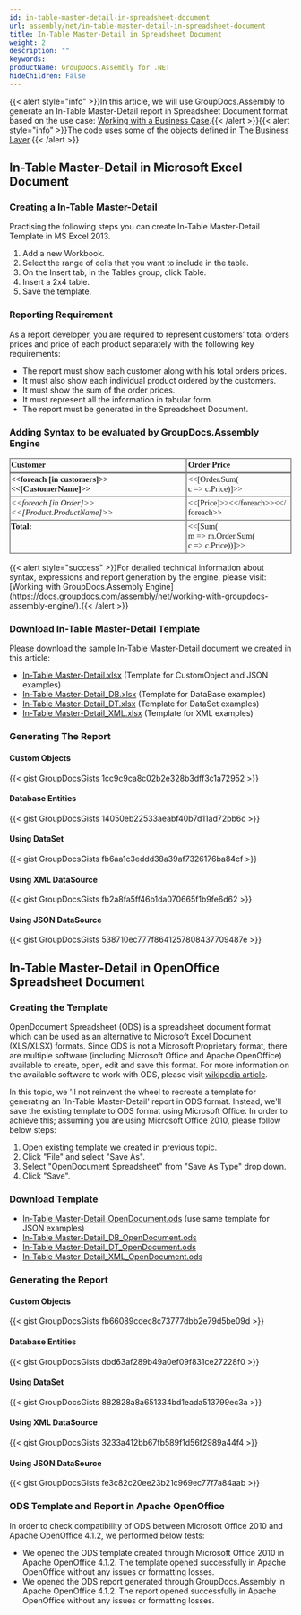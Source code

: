 ```yaml
---
id: in-table-master-detail-in-spreadsheet-document
url: assembly/net/in-table-master-detail-in-spreadsheet-document
title: In-Table Master-Detail in Spreadsheet Document
weight: 2
description: ""
keywords: 
productName: GroupDocs.Assembly for .NET
hideChildren: False
---
```

{{< alert style="info" >}}In this article, we will use GroupDocs.Assembly to generate an In-Table Master-Detail report in Spreadsheet Document format based on the use case: [Working with a Business Case](https://docs.groupdocs.com/assembly/net/working-with-a-business-case/).{{< /alert >}}{{< alert style="info" >}}The code uses some of the objects defined in [The Business Layer](https://docs.groupdocs.com/assembly/net/the-business-layer/).{{< /alert >}}

## In-Table Master-Detail in Microsoft Excel Document

### Creating a In-Table Master-Detail

Practising the following steps you can create In-Table Master-Detail Template in MS Excel 2013.

1.  Add a new Workbook.
2.  Select the range of cells that you want to include in the table.
3.  On the Insert tab, in the Tables group, click Table.
4.  Insert a 2x4 table.
5.  Save the template.

### Reporting Requirement

As a report developer, you are required to represent customers' total orders prices and price of each product separately with the following key requirements:

*   The report must show each customer along with his total orders prices.
*   It must also show each individual product ordered by the customers.
*   It must show the sum of the order prices.
*   It must represent all the information in tabular form.
*   The report must be generated in the Spreadsheet Document.

### Adding Syntax to be evaluated by GroupDocs.Assembly Engine

<table cellspacing="0" cellpadding="0" style="border-collapse: collapse; margin-left: 0pt;"><tbody><tr style="height: 15.25pt;"><td style="border-bottom-color: rgb(128, 128, 128); border-bottom-style: solid; border-bottom-width: 2.25pt; border-left-color: rgb(150, 150, 150); border-left-style: solid; border-left-width: 1.5pt; border-right-color: rgb(150, 150, 150); border-right-style: solid; border-right-width: 1.5pt; border-top-color: rgb(150, 150, 150); border-top-style: solid; border-top-width: 1.5pt; padding-left: 0.75pt; padding-right: 0.75pt; vertical-align: top; width: 254.9pt;"><p style="margin-top: 0pt; margin-right: 0pt; margin-bottom: 0pt; margin-left: 0pt;"><span style="font-family: Calibri; font-size: 11pt; font-weight: bold;">Customer</span></p></td><td style="border-bottom-color: rgb(128, 128, 128); border-bottom-style: solid; border-bottom-width: 2.25pt; border-right-color: rgb(150, 150, 150); border-right-style: solid; border-right-width: 1.5pt; border-top-color: rgb(150, 150, 150); border-top-style: solid; border-top-width: 1.5pt; padding-left: 1.5pt; padding-right: 0.75pt; vertical-align: top; width: 151.65pt;"><p style="margin-top: 0pt; margin-right: 0pt; margin-bottom: 0pt; margin-left: 0pt;"><span style="font-family: Calibri; font-size: 11pt; font-weight: bold;">Order Price</span></p></td></tr><tr style="height: 30.5pt;"><td style="border-bottom-color: rgb(150, 150, 150); border-bottom-style: solid; border-bottom-width: 1.5pt; border-left-color: rgb(150, 150, 150); border-left-style: solid; border-left-width: 1.5pt; border-right-color: rgb(150, 150, 150); border-right-style: solid; border-right-width: 1.5pt; padding-left: 0.75pt; padding-right: 0.75pt; vertical-align: top; width: 254.9pt;"><p style="margin-top: 0pt; margin-right: 0pt; margin-bottom: 0pt; margin-left: 0pt;"><span style="font-family: Calibri; font-size: 11pt; font-weight: bold;">&lt;&lt;</span><span style="font-family: Calibri; font-size: 11pt; font-weight: bold;">foreach</span><span style="font-family: Calibri; font-size: 11pt; font-weight: bold;"> [in customers]&gt;&gt;&lt;&lt;[</span><span style="font-family: Calibri; font-size: 11pt; font-weight: bold;">CustomerName</span><span style="font-family: Calibri; font-size: 11pt; font-weight: bold;">]&gt;&gt;</span></p></td><td style="border-bottom-color: rgb(150, 150, 150); border-bottom-style: solid; border-bottom-width: 1.5pt; border-right-color: rgb(150, 150, 150); border-right-style: solid; border-right-width: 1.5pt; padding-left: 1.5pt; padding-right: 0.75pt; vertical-align: top; width: 151.65pt;"><p style="margin-top: 0pt; margin-right: 0pt; margin-bottom: 0pt; margin-left: 0pt;"><span style="font-family: Calibri; font-size: 11pt;">&lt;&lt;[</span><span style="font-family: Calibri; font-size: 11pt;">Order.Sum</span><span style="font-family: Calibri; font-size: 11pt;">(</span></p><p style="margin-top: 0pt; margin-right: 0pt; margin-bottom: 0pt; margin-left: 0pt;"><span style="font-family: Calibri; font-size: 11pt;">c =&gt; </span><span style="font-family: Calibri; font-size: 11pt;">c.Price</span><span style="font-family: Calibri; font-size: 11pt;">)]&gt;&gt;</span></p></td></tr><tr style="height: 29.75pt;"><td style="border-bottom-color: rgb(150, 150, 150); border-bottom-style: solid; border-bottom-width: 1.5pt; border-left-color: rgb(150, 150, 150); border-left-style: solid; border-left-width: 1.5pt; border-right-color: rgb(150, 150, 150); border-right-style: solid; border-right-width: 1.5pt; padding-left: 0.75pt; padding-right: 0.75pt; vertical-align: top; width: 254.9pt;"><p style="margin-top: 0pt; margin-right: 0pt; margin-bottom: 0pt; margin-left: 0pt;"><span style="font-family: Calibri; font-size: 11pt; font-style: italic;">&lt;&lt;</span><span style="font-family: Calibri; font-size: 11pt; font-style: italic;">foreach</span><span style="font-family: Calibri; font-size: 11pt; font-style: italic;"> [in Order]&gt;&gt; &lt;&lt;[</span><span style="font-family: Calibri; font-size: 11pt; font-style: italic;">Product.ProductName</span><span style="font-family: Calibri; font-size: 11pt; font-style: italic;">]&gt;&gt;</span></p></td><td style="border-bottom-color: rgb(150, 150, 150); border-bottom-style: solid; border-bottom-width: 1.5pt; border-right-color: rgb(150, 150, 150); border-right-style: solid; border-right-width: 1.5pt; padding-left: 1.5pt; padding-right: 0.75pt; vertical-align: top; width: 151.65pt;"><p style="margin-top: 0pt; margin-right: 0pt; margin-bottom: 0pt; margin-left: 0pt;"><span style="font-family: Calibri; font-size: 11pt;">&lt;&lt;[Price]&gt;&gt;&lt;&lt;/</span><span style="font-family: Calibri; font-size: 11pt;">foreach</span><span style="font-family: Calibri; font-size: 11pt;">&gt;&gt;&lt;&lt;/</span></p><p style="margin-top: 0pt; margin-right: 0pt; margin-bottom: 0pt; margin-left: 0pt;"><span style="font-family: Calibri; font-size: 11pt;">foreach</span><span style="font-family: Calibri; font-size: 11pt;">&gt;&gt;</span></p></td></tr><tr style="height: 44.3pt;"><td style="border-bottom-color: rgb(150, 150, 150); border-bottom-style: solid; border-bottom-width: 1.5pt; border-left-color: rgb(150, 150, 150); border-left-style: solid; border-left-width: 1.5pt; border-right-color: rgb(150, 150, 150); border-right-style: solid; border-right-width: 1.5pt; padding-left: 0.75pt; padding-right: 0.75pt; vertical-align: top; width: 254.9pt;"><p style="margin-top: 0pt; margin-right: 0pt; margin-bottom: 0pt; margin-left: 0pt;"><span style="font-family: Calibri; font-size: 11pt; font-weight: bold;">Total:</span></p></td><td style="border-bottom-color: rgb(150, 150, 150); border-bottom-style: solid; border-bottom-width: 1.5pt; border-right-color: rgb(150, 150, 150); border-right-style: solid; border-right-width: 1.5pt; padding-left: 1.5pt; padding-right: 0.75pt; vertical-align: top; width: 151.65pt;"><p style="margin-top: 0pt; margin-right: 0pt; margin-bottom: 0pt; margin-left: 0pt;"><span style="font-family: Calibri; font-size: 11pt;">&lt;&lt;[Sum(</span></p><p style="margin-top: 0pt; margin-right: 0pt; margin-bottom: 0pt; margin-left: 0pt;"><span style="font-family: Calibri; font-size: 11pt;">m =&gt; </span><span style="font-family: Calibri; font-size: 11pt;">m.Order.Sum</span><span style="font-family: Calibri; font-size: 11pt;">(</span></p><p style="margin-top: 0pt; margin-right: 0pt; margin-bottom: 0pt; margin-left: 0pt;"><span style="font-family: Calibri; font-size: 11pt;">c =&gt; </span><span style="font-family: Calibri; font-size: 11pt;">c.Price</span><span style="font-family: Calibri; font-size: 11pt;">))]&gt;&gt;</span></p></td></tr></tbody></table>
{{< alert style="success" >}}For detailed technical information about syntax, expressions and report generation by the engine, please visit: [Working with GroupDocs.Assembly Engine](https://docs.groupdocs.com/assembly/net/working-with-groupdocs-assembly-engine/).{{< /alert >}}

### Download In-Table Master-Detail Template

Please download the sample In-Table Master-Detail document we created in this article:

*   [In-Table Master-Detail.xlsx](https://github.com/groupdocsassembly/GroupDocs_Assembly_NET/blob/master/Examples/Data/Source/Spreadsheet%20Templates/In-Table%20Master-Detail.xlsx?raw=true) (Template for CustomObject and JSON examples)
*   [In-Table Master-Detail\_DB.xlsx](https://github.com/groupdocsassembly/GroupDocs_Assembly_NET/blob/master/Examples/Data/Source/Spreadsheet%20Templates/In-Table%20Master-Detail_DB.xlsx?raw=true) (Template for DataBase examples)
*   [In-Table Master-Detail\_DT.xlsx](https://github.com/groupdocsassembly/GroupDocs_Assembly_NET/blob/master/Examples/Data/Source/Spreadsheet%20Templates/In-Table%20Master-Detail_DT.xlsx?raw=true) (Template for DataSet examples)
*   [In-Table Master-Detail\_XML.xlsx](https://github.com/groupdocsassembly/GroupDocs_Assembly_NET/blob/master/Examples/Data/Source/Spreadsheet%20Templates/In-Table%20Master-Detail_XML.xlsx?raw=true) (Template for XML examples)

### Generating The Report

#### Custom Objects

{{< gist GroupDocsGists 1cc9c9ca8c02b2e328b3dff3c1a72952 >}}

#### Database Entities

{{< gist GroupDocsGists 14050eb22533aeabf40b7d11ad72bb6c >}}

#### Using DataSet

{{< gist GroupDocsGists fb6aa1c3eddd38a39af7326176ba84cf >}}

#### Using XML DataSource

{{< gist GroupDocsGists fb2a8fa5ff46b1da070665f1b9fe6d62 >}}

#### Using JSON DataSource

{{< gist GroupDocsGists 538710ec777f8641257808437709487e >}}

## In-Table Master-Detail in OpenOffice Spreadsheet Document

### Creating the Template

OpenDocument Spreadsheet (ODS) is a spreadsheet document format which can be used as an alternative to Microsoft Excel Document (XLS/XLSX) formats. Since ODS is not a Microsoft Proprietary format, there are multiple software (including Microsoft Office and Apache OpenOffice) available to create, open, edit and save this format. For more information on the available software to work with ODS, please visit [wikipedia article](https://en.wikipedia.org/wiki/OpenDocument#Software).

In this topic, we 'll not reinvent the wheel to recreate a template for generating an 'In-Table Master-Detail' report in ODS format. Instead, we'll save the existing template to ODS format using Microsoft Office. In order to achieve this; assuming you are using Microsoft Office 2010, please follow below steps:

1.  Open existing template we created in previous topic.
2.  Click "File" and select "Save As".
3.  Select "OpenDocument Spreadsheet" from "Save As Type" drop down.
4.  Click "Save".

### Download Template

*   [In-Table Master-Detail\_OpenDocument.ods](https://github.com/groupdocsassembly/GroupDocs_Assembly_NET/blob/master/Examples/Data/Source/Spreadsheet%20Templates/In-Table%20Master-Detail_OpenDocument.ods?raw=true) (use same template for JSON examples)
*   [In-Table Master-Detail\_DB\_OpenDocument.ods](https://github.com/groupdocsassembly/GroupDocs_Assembly_NET/blob/master/Examples/Data/Source/Spreadsheet%20Templates/In-Table%20Master-Detail_DB_OpenDocument.ods?raw=true)
*   [In-Table Master-Detail\_DT\_OpenDocument.ods](https://github.com/groupdocsassembly/GroupDocs_Assembly_NET/blob/master/Examples/Data/Source/Spreadsheet%20Templates/In-Table%20Master-Detail_DT_OpenDocument.ods?raw=true)
*   [In-Table Master-Detail\_XML\_OpenDocument.ods](https://github.com/groupdocsassembly/GroupDocs_Assembly_NET/blob/master/Examples/Data/Source/Spreadsheet%20Templates/In-Table%20Master-Detail_XML_OpenDocument.ods?raw=true)

### Generating the Report

#### Custom Objects

{{< gist GroupDocsGists fb66089cdec8c73777dbb2e79d5be09d >}}



#### Database Entities

{{< gist GroupDocsGists dbd63af289b49a0ef09f831ce27228f0 >}}



#### Using DataSet

{{< gist GroupDocsGists 882828a8a651334bd1eada513799ec3a >}}



#### Using XML DataSource

{{< gist GroupDocsGists 3233a412bb67fb589f1d56f2989a44f4 >}}



#### Using JSON DataSource

{{< gist GroupDocsGists fe3c82c20ee23b21c969ec77f7a84aab >}}



### ODS Template and Report in Apache OpenOffice

In order to check compatibility of ODS between Microsoft Office 2010 and Apache OpenOffice 4.1.2, we performed below tests:

*   We opened the ODS template created through Microsoft Office 2010 in Apache OpenOffice 4.1.2. The template opened successfully in Apache OpenOffice without any issues or formatting losses.
*   We opened the ODS report generated through GroupDocs.Assembly in Apache OpenOffice 4.1.2. The report opened successfully in Apache OpenOffice without any issues or formatting losses.
